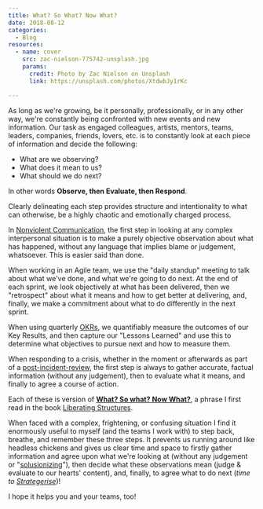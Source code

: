 ```yaml
---
title: What? So What? Now What?
date: 2018-08-12
categories:
  - Blog  
resources:
  - name: cover
    src: zac-nielson-775742-unsplash.jpg
    params:
      credit: Photo by Zac Nielson on Unsplash
      link: https://unsplash.com/photos/XtdwbJy1rKc

---
```


As long as we're growing, be it personally, professionally, or in any other way, we're constantly being confronted with new events and new information. Our task as engaged colleagues, artists, mentors, teams, leaders, companies, friends, lovers, etc. is to constantly look at each piece of information and decide the following: 

>
* What are we observing?
* What does it mean to us?
* What should we do next?

In other words **Observe, then Evaluate, then Respond**.

Clearly delineating each step provides structure and intentionality to what can otherwise, be a highly chaotic and emotionally charged process. 

In <a href="/blog/nvc">Nonviolent Communication</a>, the first step in looking at any complex interpersonal situation is to make a purely objective observation about what has happened, without any language that implies blame or judgement, whatsoever. This is easier said than done.

When working in an Agile team, we use the "daily standup" meeting to talk about what we've done, and what we're going to do next. At the end of each sprint, we look objectively at what has been delivered, then we "retrospect" about what it means and how to get better at delivering, and, finally, we make a commitment about what to do differently in the next sprint.

When using quarterly <a href="/blog/running-an-okr-setting-workshop/">OKRs</a>, we quantifiably measure the outcomes of our Key Results, and then capture our "Lessons Learned" and use this to determine what objectives to pursue next and how to measure them.

When responding to a crisis, whether in the moment or afterwards as part of a <a href="/https://github.com/etsy/DebriefingFacilitationGuide/tree/master/guide">post-incident-review</a>, the first step is always to gather accurate, factual information (without any judgement), then to evaluate what it means, and finally to agree a course of action.

Each of these is version of **<a href="http://www.liberatingstructures.com/9-what-so-what-now-what-w/">What? So what? Now What?</a>**, a phrase I first read in the book <a href="http://www.liberatingstructures.com/">Liberating Structures</a>.

When faced with a complex, frightening, or confusing situation I find it enormously useful to myself (and the teams I work with) to step back, breathe, and remember these three steps. It prevents us running around like headless chickens and gives us clear time and space to firstly gather information and agree upon what we're looking at (without any judgement or "<a href="https://www.urbandictionary.com/define.php?term=solutionizing">solusionizing</a>"), then decide what these observations mean (judge & evaluate to our hearts' content), and, finally, to agree what to do next (_time to <a href="https://en.wikipedia.org/wiki/Strategery">Strategerise</a>_)!

I hope it helps you and your teams, too!
